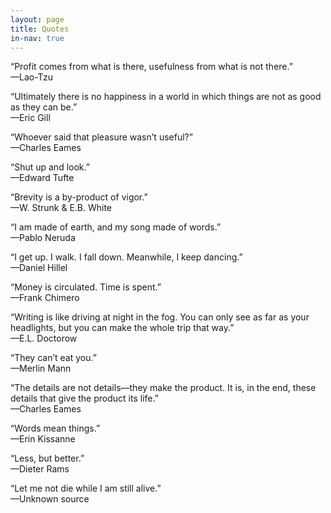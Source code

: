 ```yaml
---
layout: page
title: Quotes
in-nav: true
---
```


“Profit comes from what is there, usefulness from what is not there.”
<br>—<span class="caps">Lao-Tzu</span>

“Ultimately there is no happiness in a world in which things are not as good as they can be.”
<br>—<span class="caps">Eric Gill</span>

“Whoever said that pleasure wasn’t useful?”
<br>—<span class="caps">Charles Eames</span>

“Shut up and look.”
<br>—<span class="caps">Edward Tufte</span>

“Brevity is a by-product of vigor.”
<br>—<span class="caps">W. Strunk & E.B. White</span>

“I am made of earth, and my song made of words.”
<br>—<span class="caps">Pablo Neruda</span>

“I get up. I walk. I fall down. Meanwhile, I keep dancing.”
<br>—<span class="caps">Daniel Hillel</span>

“Money is circulated. Time is spent.”
<br>—<span class="caps">Frank Chimero</span>

“Writing is like driving at night in the fog. You can only see as far as your headlights, but you can make the whole trip that way.”
<br>—<span class="caps">E.L. Doctorow</span>

“They can’t eat you.”
<br>—<span class="caps">Merlin Mann</span>

“The details are not details—they make the product. It is, in the end, these details that give the product its life.”
<br>—<span class="caps">Charles Eames</span>

“Words mean things.”
<br>—<span class="caps">Erin Kissanne</span>

“Less, but better.”
<br>—<span class="caps">Dieter Rams</span>

“Let me not die while I am still alive.”
<br>—<span class="caps">Unknown source
